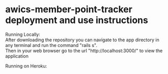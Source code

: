 # awics-member-point-tracker deployment and use instructions

Running Locally: <br/>
After downloading the repository you can navigate to the app directory in any terminal and run the command "rails s". <br/>Then in your web browser go to the url "http://localhost:3000/" to view the application 
  
Running on Heroku:

